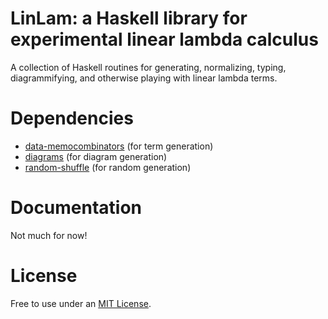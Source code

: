 # LinLam: a Haskell library for experimental linear lambda calculus

A collection of Haskell routines for generating, normalizing, typing, diagrammifying, and otherwise playing with linear lambda terms.

# Dependencies

* [data-memocombinators](https://hackage.haskell.org/package/data-memocombinators) (for term generation)
* [diagrams](https://hackage.haskell.org/package/diagrams) (for diagram generation)
* [random-shuffle](http://hackage.haskell.org/package/random-shuffle-0.0.4/docs/System-Random-Shuffle.html) (for random generation)

# Documentation

Not much for now!

# License

Free to use under an [MIT License](LICENSE).
